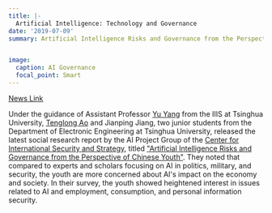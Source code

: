 ```yaml
---
title: |- 
  Artificial Intelligence: Technology and Governance
date: '2019-07-09'
summary: Artificial Intelligence Risks and Governance from the Perspective of Chinese Youth.


image:
  caption: AI Governance
  focal_point: Smart
---
```


[News Link](https://ciss.tsinghua.edu.cn/info/hyjx/461)

Under the guidance of Assistant Professor [Yu Yang](https://iiis.tsinghua.edu.cn/en/yuy/) from the IIIS at Tsinghua University, [Tenglong Ao](https://aubrey-ao.github.io/) and Jianping Jiang, two junior students from the Department of Electronic Engineering at Tsinghua University, released the latest social research report by the AI Project Group of the [Center for International Security and Strategy](https://ciss.tsinghua.edu.cn/column/index), titled ["Artificial Intelligence Risks and Governance from the Perspective of Chinese Youth"](https://www.sklib.cn/booklib/databasedetail?SiteID=122&ID=10188380&searchText=%25E4%25BA%25BA%25E5%25B7%25A5%25E6%2599%25BA%25E8%2583%25BD&fromSubID=). They noted that compared to experts and scholars focusing on AI in politics, military, and security, the youth are more concerned about AI's impact on the economy and society. In their survey, the youth showed heightened interest in issues related to AI and employment, consumption, and personal information security.
